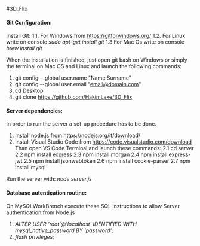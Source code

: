 #3D_Flix
#### Git Configuration:
Install Git:
  1.1. For Windows from https://gitforwindows.org/ 
  1.2. For Linux write on console *sudo apt-get install git*
  1.3 For Mac Os write on console *brew install git*
   
When the installation is finished, just open git bash on Windows or simply the terminal on Mac OS and Linux and launch the following commands:
1. git config --global user.name "Name Surname"
2. git config --global user.email "email@domain.com"
3. cd Desktop
4. git clone https://github.com/HakimLaxe/3D_Flix

#### Server dependencies:

In order to run the server a set-up procedure has to be done. 
1. Install node.js from https://nodejs.org/it/download/ 
2. Install Visual Studio Code from https://code.visualstudio.com/download
   Than open VS Code Terminal and launch these commands: 
2.1 cd server
2.2 npm install express
2.3 npm install morgan
2.4 npm install express-jwt
2.5 npm install jsonwebtoken
2.6 npm install cookie-parser
2.7 npm install mysql

Run the server with: *node server.js*
  
#### Database autentication routine:

On MySQLWorkBrench execute these SQL instructions to allow Server authentication from Node.js
1.  *ALTER USER 'root'@'localhost' IDENTIFIED WITH mysql_native_password BY 'password';*
2.  *flush privileges;*

